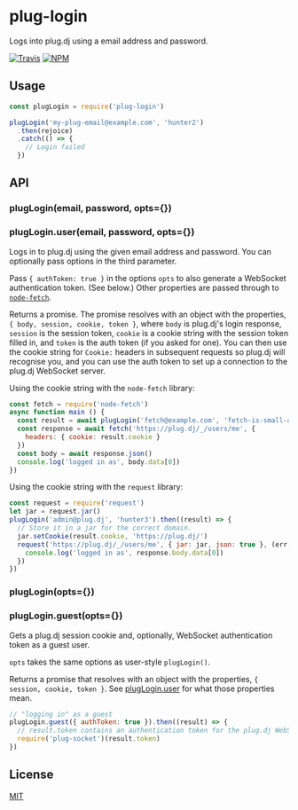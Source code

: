 plug-login
==========

Logs into plug.dj using a email address and password.

[![Travis](https://img.shields.io/travis/goto-bus-stop/plug-login.svg?style=flat-square)](https://travis-ci.org/goto-bus-stop/plug-login) [![NPM](https://img.shields.io/npm/v/plug-login.svg?style=flat-square)](https://npmjs.com/package/plug-login)

## Usage

```javascript
const plugLogin = require('plug-login')

plugLogin('my-plug-email@example.com', 'hunter2')
  .then(rejoice)
  .catch(() => {
    // Login failed
  })
```

## API

<a id="pluglogin-user"></a>
### plugLogin(email, password, opts={})
### plugLogin.user(email, password, opts={})

Logs in to plug.dj using the given email address and password. You can
optionally pass options in the third parameter.

Pass `{ authToken: true }` in the options `opts` to also generate a WebSocket
authentication token. (See below.) Other properties are passed through to
[`node-fetch`](https://github.com/bitinn/node-fetch).

Returns a promise. The promise resolves with an object with the properties,
`{ body, session, cookie, token }`, where `body` is plug.dj's login response,
`session` is the session token, `cookie` is a cookie string with the session
token filled in, and `token` is the auth token (if you asked for one). You can
then use the cookie string for `Cookie:` headers in subsequent requests so
plug.dj will recognise you, and you can use the auth token to set up a
connection to the plug.dj WebSocket server.

Using the cookie string with the `node-fetch` library:

```javascript
const fetch = require('node-fetch')
async function main () {
  const result = await plugLogin('fetch@example.com', 'fetch-is-small-and-good')
  const response = await fetch('https://plug.dj/_/users/me', {
    headers: { cookie: result.cookie }
  })
  const body = await response.json()
  console.log('logged in as', body.data[0])
})
```

Using the cookie string with the `request` library:

```javascript
const request = require('request')
let jar = request.jar()
plugLogin('admin@plug.dj', 'hunter3').then((result) => {
  // Store it in a jar for the correct domain.
  jar.setCookie(result.cookie, 'https://plug.dj/')
  request('https://plug.dj/_/users/me', { jar: jar, json: true }, (err, response) => {
    console.log('logged in as', response.body.data[0])
  })
})
```

<a id="pluglogin-guest"></a>
### plugLogin(opts={})
### plugLogin.guest(opts={})

Gets a plug.dj session cookie and, optionally, WebSocket authentication token
as a guest user.

`opts` takes the same options as user-style `plugLogin()`.

Returns a promise that resolves with an object with the properties,
`{ session, cookie, token }`. See [plugLogin.user](#pluglogin-user) for what
those properties mean.

```javascript
// "logging in" as a guest
plugLogin.guest({ authToken: true }).then((result) => {
  // result.token contains an authentication token for the plug.dj WebSocket.
  require('plug-socket')(result.token)
})
```

## License

[MIT](./LICENSE)
